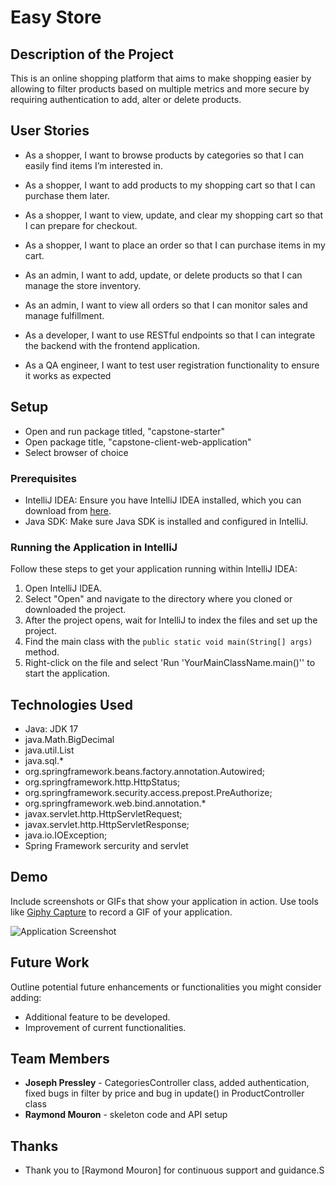 # Easy Store

## Description of the Project

This is an online shopping platform that aims to make shopping easier by allowing to filter products based on multiple metrics and more secure by requiring authentication to add, alter or delete products.


## User Stories

- As a shopper, I want to browse products by categories so that I can easily find items I’m interested in.

- As a shopper, I want to add products to my shopping cart so that I can purchase them later.

- As a shopper, I want to view, update, and clear my shopping cart so that I can prepare for checkout.

- As a shopper, I want to place an order so that I can purchase items in my cart.

- As an admin, I want to add, update, or delete products so that I can manage the store inventory.

- As an admin, I want to view all orders so that I can monitor sales and manage fulfillment.

- As a developer, I want to use RESTful endpoints so that I can integrate the backend with the frontend application.

- As a QA engineer, I want to test user registration functionality to ensure it works as expected

## Setup

- Open and run package titled, "capstone-starter"
- Open package title, "capstone-client-web-application"
- Select browser of choice

### Prerequisites

- IntelliJ IDEA: Ensure you have IntelliJ IDEA installed, which you can download from [here](https://www.jetbrains.com/idea/download/).
- Java SDK: Make sure Java SDK is installed and configured in IntelliJ.

### Running the Application in IntelliJ

Follow these steps to get your application running within IntelliJ IDEA:

1. Open IntelliJ IDEA.
2. Select "Open" and navigate to the directory where you cloned or downloaded the project.
3. After the project opens, wait for IntelliJ to index the files and set up the project.
4. Find the main class with the `public static void main(String[] args)` method.
5. Right-click on the file and select 'Run 'YourMainClassName.main()'' to start the application.

## Technologies Used

- Java: JDK 17
- java.Math.BigDecimal
- java.util.List
- java.sql.*
- org.springframework.beans.factory.annotation.Autowired;
- org.springframework.http.HttpStatus;
- org.springframework.security.access.prepost.PreAuthorize;
- org.springframework.web.bind.annotation.*
- javax.servlet.http.HttpServletRequest;
- javax.servlet.http.HttpServletResponse;
- java.io.IOException;
- Spring Framework sercurity and servlet

## Demo

Include screenshots or GIFs that show your application in action. Use tools like [Giphy Capture](https://giphy.com/apps/giphycapture) to record a GIF of your application.

![Application Screenshot](path/to/your/screenshot.png)

## Future Work

Outline potential future enhancements or functionalities you might consider adding:

- Additional feature to be developed.
- Improvement of current functionalities.

## Team Members

- **Joseph Pressley** - CategoriesController class, added authentication, fixed bugs in filter by price and bug in update() in ProductController class
- **Raymond Mouron** - skeleton code and API setup

## Thanks

- Thank you to [Raymond Mouron] for continuous support and guidance.S